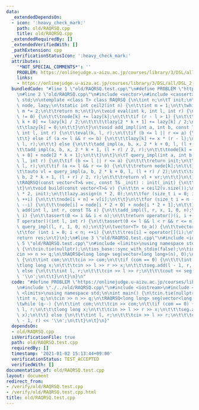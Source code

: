 ```yaml
---
data:
  _extendedDependsOn:
  - icon: ':heavy_check_mark:'
    path: old/RAQRSQ.cpp
    title: old/RAQRSQ.cpp
  _extendedRequiredBy: []
  _extendedVerifiedWith: []
  _pathExtension: cpp
  _verificationStatusIcon: ':heavy_check_mark:'
  attributes:
    '*NOT_SPECIAL_COMMENTS*': ''
    PROBLEM: https://onlinejudge.u-aizu.ac.jp/courses/library/3/DSL/all/DSL_2_G
    links:
    - https://onlinejudge.u-aizu.ac.jp/courses/library/3/DSL/all/DSL_2_G
  bundledCode: "#line 1 \"old/RAQRSQ.test.cpp\"\n#define PROBLEM \"https://onlinejudge.u-aizu.ac.jp/courses/library/3/DSL/all/DSL_2_G\"\
    \n#line 2 \"old/RAQRSQ.cpp\"\n#include <vector>\n#include <cassert>\nusing namespace\
    \ std;\n\ntemplate <class T> class RAQRSQ {\n\tint n;\n\tT init;\n\tvector<T>\
    \ node, lazy;\n\tstatic int ceil2(int n) {\n\t\tint m = 1;\n\t\twhile (m < n)\
    \ m *= 2;\n\t\treturn m;\n\t}\n\tvoid eval(int k, int l, int r) {\n\t\tif (lazy[k]\
    \ != 0) {\n\t\t\tnode[k] += lazy[k];\n\t\t\tif (r - l > 1) {\n\t\t\t\tlazy[2 *\
    \ k + 0] += lazy[k] / 2;\n\t\t\t\tlazy[2 * k + 1] += lazy[k] / 2;\n\t\t\t}\n\t\
    \t\tlazy[k] = 0;\n\t\t}\n\t}\n\tvoid add_impl(int a, int b, const T& x, int k,\
    \ int l, int r) {\n\t\teval(k, l, r);\n\t\tif (b <= l || r <= a) {\n\t\t\treturn;\n\
    \t\t} else if (a <= l && r <= b) {\n\t\t\tlazy[k] += x * (r - l);\n\t\t\teval(k,\
    \ l, r);\n\t\t} else {\n\t\t\tadd_impl(a, b, x, 2 * k + 0, l, (l + r) / 2);\n\t\
    \t\tadd_impl(a, b, x, 2 * k + 1, (l + r) / 2, r);\n\t\t\tnode[k] = node[2 * k\
    \ + 0] + node[2 * k + 1];\n\t\t}\n\t}\n\tT query_impl(int a, int b, int k, int\
    \ l, int r) {\n\t\tif (b <= l || r <= a) {\n\t\t\treturn init;\n\t\t}\n\t\teval(k,\
    \ l, r);\n\t\tif (a <= l && r <= b) {\n\t\t\treturn node[k];\n\t\t} else {\n\t\
    \t\tauto vl = query_impl(a, b, 2 * k + 0, l, (l + r) / 2);\n\t\t\tauto vr = query_impl(a,\
    \ b, 2 * k + 1, (l + r) / 2, r);\n\t\t\treturn vl + vr;\n\t\t}\n\t}\n\npublic:\n\
    \tRAQRSQ(const vector<T>& vec, const T& _init) : init(_init) {\n\t\tbuild(vec);\n\
    \t}\n\tvoid build(const vector<T>& v) {\n\t\tn = ceil2(v.size());\n\t\tnode.assign(n\
    \ * 2, init);\n\t\tlazy.assign(n * 2, 0);\n\t\tfor (size_t i = 0; i < v.size();\
    \ ++i) {\n\t\t\tnode[i + n] = v[i];\n\t\t}\n\t\tfor (size_t i = n - 1; i > 0;\
    \ --i) {\n\t\t\tnode[i] = node[i * 2 + 0] + node[i * 2 + 1];\n\t\t}\n\t}\n\tvoid\
    \ add(int l, int r, const T& x) {\n\t\tadd_impl(l, r, x, 1, 0, n);\n\t}\n\tT operator[](int\
    \ i) {\n\t\tassert(0 <= i && i < n);\n\t\treturn operator()(i, i + 1);\n\t}\n\t\
    T operator()(int l, int r) {\n\t\tassert(0 <= l && l < r && r <= n);\n\t\treturn\
    \ query_impl(l, r, 1, 0, n);\n\t}\n\tvector<T> to_a() {\n\t\tvector<T> res(n);\n\
    \t\tfor (int i = 0; i < n; ++i) {\n\t\t\tres[i] = operator[](i);\n\t\t}\n\t\t\
    return res;\n\t}\n};\n#line 3 \"old/RAQRSQ.test.cpp\"\n#include <iostream>\n#line\
    \ 5 \"old/RAQRSQ.test.cpp\"\n#include <limits>\nusing namespace std;\n\nint main()\
    \ {\n\tcin.tie(nullptr);\n\tios_base::sync_with_stdio(false);\n\tint n, q;\n\t\
    cin >> n >> q;\n\tRAQRSQ<long long> seg(vector<long long>(n), 0);\n\twhile (q--)\
    \ {\n\t\tint com;\n\t\tcin >> com;\n\t\tif (com == 0) {\n\t\t\tint l, r;\n\t\t\
    \tlong long x;\n\t\t\tcin >> l >> r >> x;\n\t\t\tseg.add(l - 1, r, x);\n\t\t}\
    \ else {\n\t\t\tint l, r;\n\t\t\tcin >> l >> r;\n\t\t\tcout << seg(l - 1, r) <<\
    \ '\\n';\n\t\t}\n\t}\n}\n"
  code: "#define PROBLEM \"https://onlinejudge.u-aizu.ac.jp/courses/library/3/DSL/all/DSL_2_G\"\
    \n#include \"./../old/RAQRSQ.cpp\"\n#include <iostream>\n#include <vector>\n#include\
    \ <limits>\nusing namespace std;\n\nint main() {\n\tcin.tie(nullptr);\n\tios_base::sync_with_stdio(false);\n\
    \tint n, q;\n\tcin >> n >> q;\n\tRAQRSQ<long long> seg(vector<long long>(n), 0);\n\
    \twhile (q--) {\n\t\tint com;\n\t\tcin >> com;\n\t\tif (com == 0) {\n\t\t\tint\
    \ l, r;\n\t\t\tlong long x;\n\t\t\tcin >> l >> r >> x;\n\t\t\tseg.add(l - 1, r,\
    \ x);\n\t\t} else {\n\t\t\tint l, r;\n\t\t\tcin >> l >> r;\n\t\t\tcout << seg(l\
    \ - 1, r) << '\\n';\n\t\t}\n\t}\n}"
  dependsOn:
  - old/RAQRSQ.cpp
  isVerificationFile: true
  path: old/RAQRSQ.test.cpp
  requiredBy: []
  timestamp: '2021-01-02 15:13:44+09:00'
  verificationStatus: TEST_ACCEPTED
  verifiedWith: []
documentation_of: old/RAQRSQ.test.cpp
layout: document
redirect_from:
- /verify/old/RAQRSQ.test.cpp
- /verify/old/RAQRSQ.test.cpp.html
title: old/RAQRSQ.test.cpp
---
```

